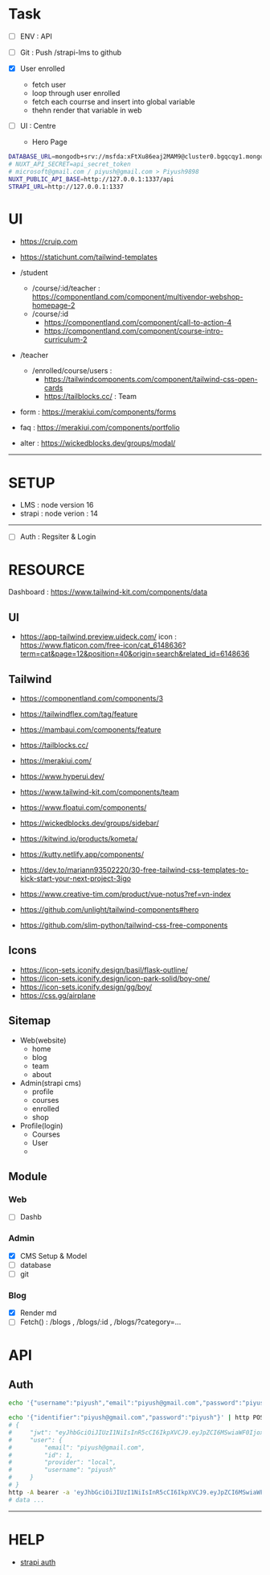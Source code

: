 # Task
- [ ] ENV : API
- [ ] Git : Push /strapi-lms to github

- [x] User enrolled 
	- fetch user
	- loop through user enrolled
	- fetch each courrse and insert into global variable
	- thehn render that variable in web
- [ ] UI : Centre
	- Hero Page

```sh
DATABASE_URL=mongodb+srv://msfda:xFtXu86eaj2MAM9@cluster0.bgqcqy1.mongodb.net/msfda
# NUXT_API_SECRET=api_secret_token
# microsoft@gmail.com / piyush@gmail.com > Piyush9898
NUXT_PUBLIC_API_BASE=http://127.0.0.1:1337/api
STRAPI_URL=http://127.0.0.1:1337
```


# UI
- https://cruip.com
- https://statichunt.com/tailwind-templates

- /student
	- /course/:id/teacher : https://componentland.com/component/multivendor-webshop-homepage-2
	- /course/:id
		- https://componentland.com/component/call-to-action-4
		- https://componentland.com/component/course-intro-curriculum-2
- /teacher
	- /enrolled/course/users : 
		- https://tailwindcomponents.com/component/tailwind-css-open-cards
		- https://tailblocks.cc/ : Team
- form : https://merakiui.com/components/forms
- faq : https://merakiui.com/components/portfolio
- alter : https://wickedblocks.dev/groups/modal/

---
# SETUP
- LMS : node version 16
- strapi : node verion : 14

---

- [ ] Auth : Regsiter & Login

# RESOURCE

Dashboard : https://www.tailwind-kit.com/components/data

## UI



- https://app-tailwind.preview.uideck.com/
icon : https://www.flaticon.com/free-icon/cat_6148636?term=cat&page=12&position=40&origin=search&related_id=6148636

## Tailwind

- https://componentland.com/components/3
- https://tailwindflex.com/tag/feature
- https://mambaui.com/components/feature
- https://tailblocks.cc/
- https://merakiui.com/
- https://www.hyperui.dev/
- https://www.tailwind-kit.com/components/team
- https://www.floatui.com/components/
- https://wickedblocks.dev/groups/sidebar/
- https://kitwind.io/products/kometa/
- https://kutty.netlify.app/components/

- https://dev.to/mariann93502220/30-free-tailwind-css-templates-to-kick-start-your-next-project-3igo
- https://www.creative-tim.com/product/vue-notus?ref=vn-index
- https://github.com/unlight/tailwind-components#hero
- https://github.com/slim-python/tailwind-css-free-components

## Icons
- https://icon-sets.iconify.design/basil/flask-outline/
- https://icon-sets.iconify.design/icon-park-solid/boy-one/
- https://icon-sets.iconify.design/gg/boy/
- https://css.gg/airplane

## Sitemap
- Web(website)
	- home
	- blog
	- team
	- about
- Admin(strapi cms)
	- profile
	- courses
	- enrolled
	- shop
- Profile(login)
	- Courses
	- User
	- 

## Module

### Web
- [ ] Dashb

### Admin
- [x] CMS Setup  & Model
- [ ] database
- [ ] git

### Blog
- [x] Render md
- [ ] Fetch() : /blogs , /blogs/:id , /blogs/?category=...

# API


## Auth
```sh
echo '{"username":"piyush","email":"piyush@gmail.com","password":"piyush"}' | http http://localhost:1337/api/auth/local/register

echo '{"identifier":"piyush@gmail.com","password":"piyush"}' | http POST ':1337/api/auth/local'
# {
#     "jwt": "eyJhbGciOiJIUzI1NiIsInR5cCI6IkpXVCJ9.eyJpZCI6MSwiaWF0IjoxNjc5MjQ4NTQwLCJleHAiOjE2ODE4NDA1NDB9.OpskD6Xy6hwS58aJpAVZAldovmZRc8usIBXUnx0w1NY",
#     "user": {
#         "email": "piyush@gmail.com",
#         "id": 1,
#         "provider": "local",
#         "username": "piyush"
#     }
# }
http -A bearer -a 'eyJhbGciOiJIUzI1NiIsInR5cCI6IkpXVCJ9.eyJpZCI6MSwiaWF0IjoxNjc5MjQ4NTQwLCJleHAiOjE2ODE4NDA1NDB9.OpskD6Xy6hwS58aJpAVZAldovmZRc8usIBXUnx0w1NY'  :1337/api/courses
# data ...
```

---

# HELP
- [strapi auth](https://strapi.io/blog/implementing-authenticated-api-requests-to-strapi)